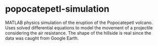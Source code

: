# popocatepetl-simulation
MATLAB physics simulation of the eruption of the Popocatepetl volcano.
Uses solved differential equations to model the movement of a projectile considering the air resistance. The shape of the hillside is real since the data was caught from Google Earth.
